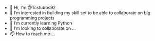 - 👋 Hi, I’m @Tcstubbs92
- 👀 I’m interested in building my skill set to be able to collaborate on big programming projects
- 🌱 I’m currently learning Python
- 💞️ I’m looking to collaborate on ...
- 📫 How to reach me ...

<!---
Tcstubbs92/Tcstubbs92 is a ✨ special ✨ repository because its `README.md` (this file) appears on your GitHub profile.
You can click the Preview link to take a look at your changes.
--->

